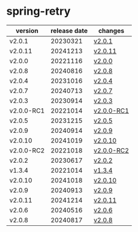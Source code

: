 # spring-retry	


|version|release date|changes|
|---|---|---|
|v2.0.1|20230321|[v2.0.1](./v2.0.1-20230321.md)|
|v2.0.11|20241213|[v2.0.11](./v2.0.11-20241213.md)|
|v2.0.0|20221116|[v2.0.0](./v2.0.0-20221116.md)|
|v2.0.8|20240816|[v2.0.8](./v2.0.8-20240816.md)|
|v2.0.4|20231016|[v2.0.4](./v2.0.4-20231016.md)|
|v2.0.7|20240713|[v2.0.7](./v2.0.7-20240713.md)|
|v2.0.3|20230914|[v2.0.3](./v2.0.3-20230914.md)|
|v2.0.0-RC1|20221014|[v2.0.0-RC1](./v2.0.0-RC1-20221014.md)|
|v2.0.5|20231215|[v2.0.5](./v2.0.5-20231215.md)|
|v2.0.9|20240914|[v2.0.9](./v2.0.9-20240914.md)|
|v2.0.10|20241019|[v2.0.10](./v2.0.10-20241019.md)|
|v2.0.0-RC2|20221018|[v2.0.0-RC2](./v2.0.0-RC2-20221018.md)|
|v2.0.2|20230617|[v2.0.2](./v2.0.2-20230617.md)|
|v1.3.4|20221014|[v1.3.4](./v1.3.4-20221014.md)|
|v2.0.10|20241018|[v2.0.10](./v2.0.10-20241018.md)|
|v2.0.9|20240913|[v2.0.9](./v2.0.9-20240913.md)|
|v2.0.11|20241214|[v2.0.11](./v2.0.11-20241214.md)|
|v2.0.6|20240516|[v2.0.6](./v2.0.6-20240516.md)|
|v2.0.8|20240817|[v2.0.8](./v2.0.8-20240817.md)|

